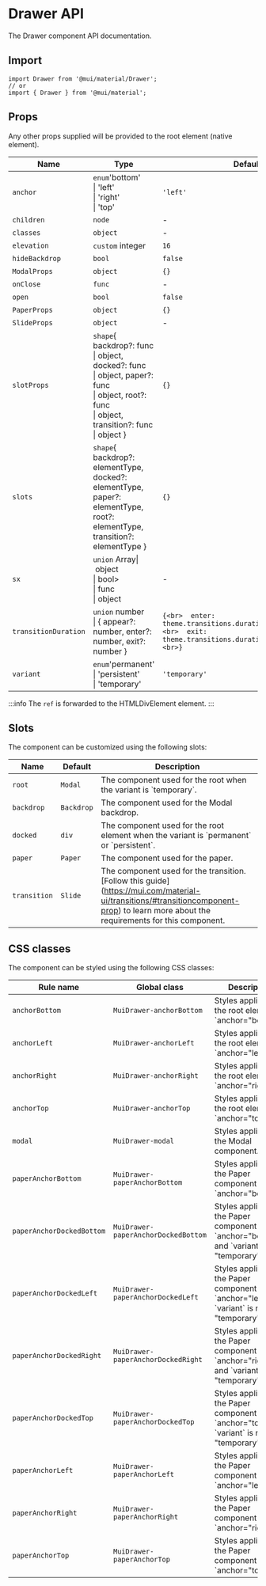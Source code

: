 # Drawer API

The Drawer component API documentation.

## Import

```
import Drawer from '@mui/material/Drawer';
// or
import { Drawer } from '@mui/material';
```

## Props

Any other props supplied will be provided to the root element (native element).

| Name | Type | Default | Description |
| --- | --- | --- | --- |
| `anchor` | `enum`'bottom'<br>\| 'left'<br>\| 'right'<br>\| 'top' | `'left'` | - |
| `children` | `node` | - | - |
| `classes` | `object` | - | - |
| `elevation` | `custom` integer | `16` | - |
| `hideBackdrop` | `bool` | `false` | - |
| `ModalProps` | `object` | `{}` | - |
| `onClose` | `func` | - | - |
| `open` | `bool` | `false` | - |
| `PaperProps` | `object` | `{}` | - |
| `SlideProps` | `object` | - | - |
| `slotProps` | `shape`{ backdrop?: func<br>\| object, docked?: func<br>\| object, paper?: func<br>\| object, root?: func<br>\| object, transition?: func<br>\| object } | `{}` | - |
| `slots` | `shape`{ backdrop?: elementType, docked?: elementType, paper?: elementType, root?: elementType, transition?: elementType } | `{}` | - |
| `sx` | `union` Array\| object<br>\| bool><br>\| func<br>\| object | - | The `sx` prop is also available. |
| `transitionDuration` | `union` number<br>\| { appear?: number, enter?: number, exit?: number } | `{<br>  enter: theme.transitions.duration.enteringScreen,<br>  exit: theme.transitions.duration.leavingScreen,<br>}` | - |
| `variant` | `enum`'permanent'<br>\| 'persistent'<br>\| 'temporary' | `'temporary'` | - |

:::info
The `ref` is forwarded to the HTMLDivElement element.
:::

## Slots

The component can be customized using the following slots:

| Name | Default | Description |
| --- | --- | --- |
| `root` | `Modal` | The component used for the root when the variant is \`temporary\`. |
| `backdrop` | `Backdrop` | The component used for the Modal backdrop. |
| `docked` | `div` | The component used for the root element when the variant is \`permanent\` or \`persistent\`. |
| `paper` | `Paper` | The component used for the paper. |
| `transition` | `Slide` | The component used for the transition.<br>\[Follow this guide\](https://mui.com/material-ui/transitions/#transitioncomponent-prop) to learn more about the requirements for this component. |

## CSS classes

The component can be styled using the following CSS classes:

| Rule name | Global class | Description |
| --- | --- | --- |
| `anchorBottom` | `MuiDrawer-anchorBottom` | Styles applied to the root element if \`anchor="bottom"\`. |
| `anchorLeft` | `MuiDrawer-anchorLeft` | Styles applied to the root element if \`anchor="left"\`. |
| `anchorRight` | `MuiDrawer-anchorRight` | Styles applied to the root element if \`anchor="right"\`. |
| `anchorTop` | `MuiDrawer-anchorTop` | Styles applied to the root element if \`anchor="top"\`. |
| `modal` | `MuiDrawer-modal` | Styles applied to the Modal component. |
| `paperAnchorBottom` | `MuiDrawer-paperAnchorBottom` | Styles applied to the Paper component if \`anchor="bottom"\`. |
| `paperAnchorDockedBottom` | `MuiDrawer-paperAnchorDockedBottom` | Styles applied to the Paper component if \`anchor="bottom"\` and \`variant\` is not "temporary". |
| `paperAnchorDockedLeft` | `MuiDrawer-paperAnchorDockedLeft` | Styles applied to the Paper component if \`anchor="left"\` and \`variant\` is not "temporary". |
| `paperAnchorDockedRight` | `MuiDrawer-paperAnchorDockedRight` | Styles applied to the Paper component if \`anchor="right"\` and \`variant\` is not "temporary". |
| `paperAnchorDockedTop` | `MuiDrawer-paperAnchorDockedTop` | Styles applied to the Paper component if \`anchor="top"\` and \`variant\` is not "temporary". |
| `paperAnchorLeft` | `MuiDrawer-paperAnchorLeft` | Styles applied to the Paper component if \`anchor="left"\`. |
| `paperAnchorRight` | `MuiDrawer-paperAnchorRight` | Styles applied to the Paper component if \`anchor="right"\`. |
| `paperAnchorTop` | `MuiDrawer-paperAnchorTop` | Styles applied to the Paper component if \`anchor="top"\`. |